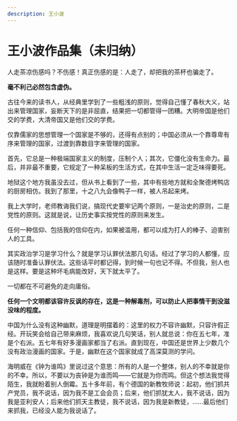```yaml
---
description: 王小波
---
```


# 王小波作品集（未归纳）

人走茶凉伤感吗？不伤感！真正伤感的是：人走了，却把我的茶杯也骗走了。

**毫不利己必然包含虚伪。**

古往今来的读书人，从经典里学到了一些粗浅的原则，觉得自己懂了春秋大义，站出来管理国家，妄断天下的是非屈直，结果把一切都管得一团糟。大明帝国是他们交的学费，大清帝国又是他们交的学费。

仅靠儒家的思想管理一个国家是不够的，还得有点别的；中国必须从一个靠尊卑有序来管理的国家，过渡到靠数目字来管理的国家。

首先，它总是一种极端国家主义的制度，压制个人；其次，它僵化没有生命力。最后，并非最不重要，它规定了一种呆板的生活方式，在其中生活一定乏味得要死。

地狱这个地方我虽没去过，但从书上看到了一些，其中有些地方就和全聚德烤鸭店的厨房相仿。我到了那里，十之八九会像鸭子一样，被人吊起来烤。

我上大学时，老师教诲我们说，搞现代史要牢记两个原则，一是治史的原则，二是党性的原则。这就是说，让历史事实按党性的原则来发生。

任何一种信仰、包括我的信仰在内，如果被滥用，都可以成为打人的棒子、迫害别人的工具。

其实政治学习是学习什么？就是学习认罪伏法那几句话。经过了学习的人都懂，应该随时准备认罪伏法。这些话平时都记得，到时候一句也记不得。不但我，别人也是这样。要是这种坏毛病能改好，天下就太平了。

一切都在不可避免的走向庸俗。

**任何一个文明都该容许反讽的存在，这是一种解毒剂，可以防止人把事情干到没滋没味的程度。**

中国为什么没有这种幽默，道理是明摆着的：这里的权力不容许幽默，只容许假正经。开玩笑会给自己带来麻烦，我喜欢说几句笑话，别人就总说：你在五七年，准是个右派。五七年有好多漫画家都当了右派。直到现在，中国还是世界上少数几个没有政治漫画的国家。于是，幽默在这个国家就成了高深莫测的学问。

海明威在《钟为谁鸣》里说过这个意思：所有的人是一个整体，别人的不幸就是你的不幸。所以，不要以为丧钟是为谁而鸣——它就是为你而鸣。但这个想法我觉得陌生，我就盼着别人倒霉。五十多年前，有个德国的新教牧师说：起初，他们抓共产党员，我不说话，因为我不是工会会员；后来，他们抓犹太人，我不说话，因为我是亚利安人；后来他们抓天主教徒，我不说话，因为我是新教徒，……最后他们来抓我，已经没人能为我说话了。



